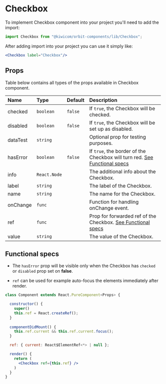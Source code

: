 # Checkbox
To implement Checkbox component into your project you'll need to add the import:
```jsx
import Checkbox from "@kiwicom/orbit-components/lib/Checkbox";
```
After adding import into your project you can use it simply like:
```jsx
<Checkbox label="Checkbox"/>
```
## Props
Table below contains all types of the props available in Checkbox component.

| Name         | Type         | Default | Description                      |
| :-------     | :----------- | :------ | :------------------------------- |
| checked      | `boolean`    | `false` | If `true`, the Checkbox will be checked.
| disabled     | `boolean`    | `false` | If `true`, the Checkbox will be set up as disabled.
| dataTest     | `string`     |         | Optional prop for testing purposes.
| hasError     | `boolean`    | `false` | If `true`, the border of the Checkbox will turn red. [See Functional specs](#functional-specs)
| info         | `React.Node` |         | The additional info about the Checkbox.
| label        | `string`     |         | The label of the Checkbox.
| name         | `string`     |         | The name for the Checkbox.
| onChange     | `func`       |         | Function for handling onChange event.
| ref          | `func`       |         | Prop for forwarded ref of the Checkbox. [See Functional specs](#functional-specs)
| value        | `string`     |         | The value of the Checkbox.

## Functional specs
* The `hasError` prop will be visible only when the Checkbox has `checked` or `disabled` prop set on **false**.

* `ref` can be used for example auto-focus the elements immediately after render.
```jsx
class Component extends React.PureComponent<Props> {

  constructor() {
    super()
    this.ref = React.createRef();
  }
  
  componentDidMount() {
    this.ref.current && this.ref.current.focus();
  }

  ref: { current: React$ElementRef<*> | null };

  render() {
    return (
      <Checkbox ref={this.ref} />
    )
  }
}
```
